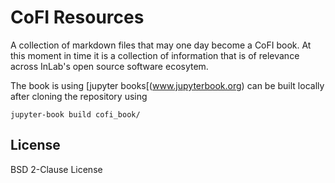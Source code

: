 # CoFI Resources

A collection of markdown files that may one day become a CoFI book. At this moment in time 
it is a collection of information that is of relevance across InLab's open source software 
ecosytem.


The book is using [jupyter books[(www.jupyterbook.org) can be built locally after cloning the repository using
```
jupyter-book build cofi_book/
```

## License 

BSD 2-Clause License

